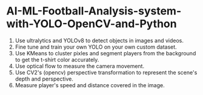 # AI-ML-Football-Analysis-system-with-YOLO-OpenCV-and-Python
 
1. Use ultralytics and YOLOv8 to detect objects in images and videos.   
2. Fine tune and train your own YOLO on your own custom dataset.
3. Use KMeans to cluster pixles and segment players from the background to get the t-shirt color accurately. 
4. Use optical flow to measure the camera movement. 
5. Use CV2's (opencv) perspective transformation to represent the scene's depth and perspective. 
6. Measure player's speed and distance covered in the image. 
